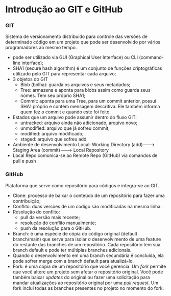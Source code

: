 # Introdução ao GIT e GitHub


### GIT

Sistema de versionamento distribuído para controle das versões de determinado código em um projeto que pode ser desenvolvido por vários programadores ao mesmo tempo.

- pode ser utilizado via GUI (Graphical User Interface) ou CLI (command-line interface);
- SHA1 (secure hash algorithm) é um conjunto de funções criptográficas utilizado pelo GIT para representar cada arquivo;
- 3 objetos do GIT
  - Blob (bolha): guarda os arquivos e seus metadados;
  - Tree: armazena e aponta para blobs assim como guarda seus nomes. Tem seu próprio SHA1;
  - Commit: aponta para uma Tree, para um commit anterior, possui SHA1 próprio e contém mensagem descritiva. Ele também informa quem fez o commit e quando este foi feito.
- Estados que um arquivo pode assumir dentro do fluxo GIT:
  - untracked: arquivo ainda não adicionado, arquivo novo;
  - unmodified: arquivo que já sofreu commit;
  - modified: arquivo modificado;
  - staged: arquivo que sofreu add
- Ambiente de desenvolvimento Local: Working Directory (add)---> Staging Area (commit)---> Local Repository
- Local Repo comunica-se ao Remote Repo (GitHub) via comandos de pull e push



### GitHub

Plataforma que serve como repositório para códigos e integra-se ao GIT.

- Clone: processo de baixar o conteúdo de um repositório para fazer uma contribuição;
- Conflito: duas versões de um código são modificadas na mesma linha.
- Resolução do conflito: 
  - pull da versão mais recente;
  - resolução do conflito manualmente;
  - push da resolução para o GitHub.
- Branch: é uma espécie de cópia do código original (default branch/main) que serve para isolar o desenvolvimento de uma feature do restante das branches de um repositório. Cada repositório tem sua branch default e pode ter múltiplas branches adicionais.
- Quando o desenvolvimento em uma branch secundária é concluída, ela pode sofrer merge com a branch default para atualizá-lo.
- Fork: é uma cópia de um repositório que você gerencia. Um *fork* permite que você altere um projeto sem afetar o repositório original. Você pode também baixar *updates* do original ou fazer uma solicitação para mandar atualizações ao repositório original por uma *pull request*. Um fork inclui todas as branches presentes no projeto no momento do fork.





